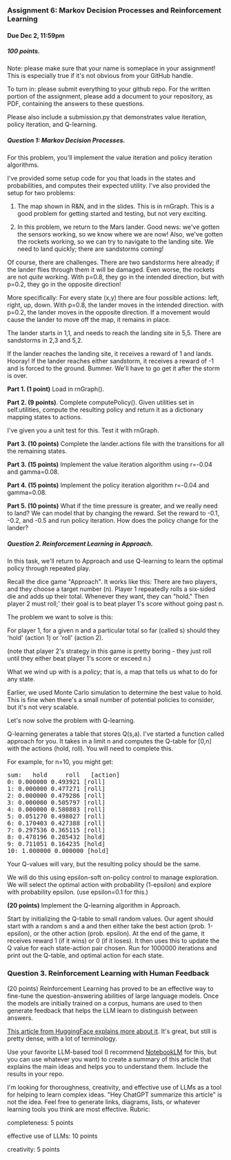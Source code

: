 
### Assignment 6: Markov Decision Processes and Reinforcement Learning

#### Due Dec 2, 11:59pm

##### 100 points.

Note: please make sure that your name is someplace in your assignment! 
This is especially true if it's not obvious from your GitHub handle.

To turn in: please submit everything to your github repo. 
For the written portion of the assignment, please add a document to your repository, as PDF, 
containing the answers to these questions.

Please also include a submission.py that demonstrates value iteration, policy iteration,
and Q-learning.

##### Question 1: Markov Decision Processes. 

For this problem, you'll implement the value iteration and policy iteration algorithms. 

I've provided some setup code for you that loads in the states and probabilities, and computes their expected utility.
I've also provided the setup for two problems:

1. The map shown in R&N, and in the slides. This is in rnGraph. This is a good problem for getting 
started and testing, but not very exciting.

2. In this problem, we return to the Mars lander. Good news: we've gotten the sensors working,
so we know where we are now! Also, we've gotten the rockets working, so we can try to navigate 
to the landing site. We need to land quickly; there are sandstorms coming!

Of course, there are challenges. There are two sandstorms here already; if the lander flies 
through them it will be damaged. Even worse, the rockets are not *quite* working. With p=0.8, 
they go in the intended direction, but with p=0.2, they go in the opposite direction! 

More specifically:
For every state (x,y) there are four possible actions: left, right, up, down.
With p=0.8, the lander moves in the intended direction. with p=0.2, the lander moves in the
opposite direction. If a movement would cause the lander to move off the map, it remains in place.

The lander starts in 1,1, and needs to reach the landing site in 5,5. There are sandstorms in 2,3
and 5,2.

If the lander reaches the landing site, it receives a reward of 1 and lands. Hooray!
If the lander reaches either sandstorm, it receives a reward of -1 and is forced to the ground. 
Bummer. We'll have to go get it after the storm is over.

**Part 1. (1 point)**  Load in rnGraph().
 
**Part 2. (9 points)**. Complete computePolicy(). Given utilities set in self.utilities, compute the 
resulting policy and return it as a dictionary mapping states to actions.

I've given you a unit test for this. Test it with rnGraph.

**Part 3. (10 points)** Complete the lander.actions file with the transitions for all the remaining states.

**Part 3. (15 points)** Implement the value iteration algorithm using r=-0.04 and gamma=0.08.

**Part 4. (15 points)** Implement the policy iteration algorithm r=-0.04 and gamma=0.08. 

**Part 5. (10 points)** What if the time pressure is greater, and we really need to land? We
can model that by changing the reward. Set the reward to -0.1, -0.2, and -0.5 and run policy 
iteration. How does the policy change for the lander? 

##### Question 2. Reinforcement Learning in Approach.

In this task, we'll return to Approach and use Q-learning to learn the optimal policy 
through repeated play.

Recall the dice game "Approach". It works like this: There are two players, and they choose
a target number (n). Player 1 repeatedly rolls a six-sided die and adds up their total. Whenever they want, they can "hold." Then player 2 must roll;' 
their goal is to beat player 1's score without going past n.

The problem we want to solve is this:

For player 1, for a given n and a particular total so far (called s) 
should they 'hold' (action 1) or 'roll' (action 2).

(note that player 2's strategy in this game is pretty boring - they just roll 
until they either beat player 1's score or exceed n.)

What we wind up with is a *policy*; that is, a map that tells us what to do for 
any state.

Earlier, we used Monte Carlo simulation to determine the best value to hold. 
This is fine when there's a small number of potential policies to consider, but 
it's not very scalable.

Let's now solve the problem with Q-learning.

Q-learning generates a table that stores Q(s,a). I've started a function called 
approach for you. It takes in a limit n and computes the Q-table for [0,n] with 
the actions (hold, roll). You will need to complete this.

For example, for n=10, you might get:

<pre>
sum:   hold     roll   [action]
0: 0.000000 0.493921 [roll]
1: 0.000000 0.477271 [roll]
2: 0.000000 0.479286 [roll]
3: 0.000000 0.505797 [roll]
4: 0.000000 0.580803 [roll]
5: 0.051270 0.498027 [roll]
6: 0.170403 0.427388 [roll]
7: 0.297536 0.365115 [roll]
8: 0.478196 0.285432 [hold]
9: 0.711051 0.164235 [hold]
10: 1.000000 0.000000 [hold]
</pre>

Your Q-values will vary, but the resulting policy should be the same.

We will do this using epsilon-soft on-policy control to manage exploration. We will select 
the optimal action with probability (1-epsilon) and explore with probability epsilon. 
(use epsilon=0.1 for this.)

**(20 points)** Implement the Q-learning algorithm in Approach.

Start by initializing the Q-table to small random values. 
Our agent should start with a random s and a and then either take the best 
action (prob. 1-epsilon), or the other action (prob. epsilon). At the end of 
the game, it receives reward 1 (if it wins) or 0 (if it loses). 
It then uses this to update the Q value for each state-action pair chosen. 
Run for 1000000 iterations and print out the Q-table, and optimal action for each state.


### Question 3.  Reinforcement Learning with Human Feedback


(20 points)
Reinforcement Learning has proved to be an effective way to fine-tune the question-answering 
abilities of large language models. Once the models are initially trained on a corpus, 
humans are used to then generate feedback that helps the LLM learn to distinguish between 
answers.

[This article from HuggingFace explains more about it](https://huggingface.co/blog/rlhf). It's great, but still
is pretty dense, with a lot of terminology.

Use your favorite LLM-based tool (I recommend [NotebookLM](https://notebooklm.google.com/) for this, but you can use
whatever you want) to create a summary of this article that explains the main ideas and helps you to
understand them. Include the results in your repo.

I'm looking for thoroughness, creativity, and effective use of LLMs as a tool for helping to learn complex ideas.
"Hey ChatGPT summarize this article" is not the idea. Feel free to generate links, diagrams, lists,
or whatever learning tools you think are most effective.
Rubric:

completeness: 5 points

effective use of LLMs: 10 points

creativity: 5 points



